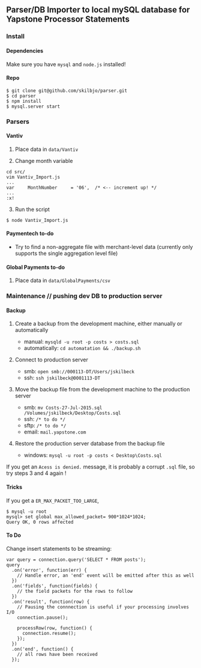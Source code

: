 ## Parser/DB Importer to local mySQL database for Yapstone Processor Statements

### Install

#### Dependencies

Make sure you have `mysql` and `node.js` installed! 

#### Repo
````
$ git clone git@github.com/skilbjo/parser.git
$ cd parser
$ npm install
$ mysql.server start
````

### Parsers 

#### Vantiv

1. Place data in `data/Vantiv`

2. Change month variable

````
cd src/
vim Vantiv_Import.js
...
var 	MonthNumber 	= '06',  /* <-- increment up! */
...
:x!
````

3. Run the script

````
$ node Vantiv_Import.js
````

#### Paymentech to-do

- Try to find a non-aggregate file with merchant-level data (currently only supports the single aggregation level file)

#### Global Payments to-do

1. Place data in `data/GlobalPayments/csv`

### Maintenance // pushing dev DB to production server

#### Backup 

1. Create a backup from the development machine, either manually or automatically

	- manual: `mysqld -u root -p costs > costs.sql`
	- automatically: `cd automatation && ./backup.sh`

2. Connect to production server
	- smb: `open smb://000113-DT/Users/jskilbeck`
	- ssh: `ssh jskilbeck@0001113-DT`

3. Move the backup file from the development machine to the production server
	- smb: `mv Costs-27-Jul-2015.sql /Volumes/jskilbeck/Desktop/Costs.sql`
	- ssh: `/* to do */`
	- sftp: `/* to do */`
	- email: `mail.yapstone.com`

4. Restore the production server database from the backup file
	- windows: `mysql -u root -p costs < Desktop\Costs.sql`

If you get an `Acess is denied.` message, it is probably a corrupt `.sql` file, so try steps 3 and 4 again !


#### Tricks

If you get a `ER_MAX_PACKET_TOO_LARGE`,

````
$ mysql -u root
mysql> set global max_allowed_packet= 900*1024*1024;
Query OK, 0 rows affected
````

#### To Do

Change insert statements to be streaming:

````
var query = connection.query('SELECT * FROM posts');
query
  .on('error', function(err) {
    // Handle error, an 'end' event will be emitted after this as well
  })
  .on('fields', function(fields) {
    // the field packets for the rows to follow
  })
  .on('result', function(row) {
    // Pausing the connnection is useful if your processing involves I/O
    connection.pause();

    processRow(row, function() {
      connection.resume();
    });
  })
  .on('end', function() {
    // all rows have been received
  });
````